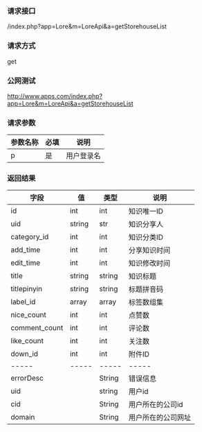 ### **请求接口**
/index.php?app=Lore&m=LoreApi&a=getStorehouseList

### **请求方式**
get

### **公网测试**
http://www.apps.com/index.php?app=Lore&m=LoreApi&a=getStorehouseList

### **请求参数**

| 参数名称  |必填|     说明      |
|------|-----|------|
| p     | 是 |   用户登录名   |


### **返回结果**
|字段       |值             |类型    |说明           |
| --------- |--------      |--------|--------       |
|id     |int         |int |知识唯一ID         |
|uid       |string         |str  |知识分享人    |
|category_id       |int         |int  |知识分类ID    |
|add_time       |int         |int  |分享知识时间    |
|edit_time       |int         |int  |知识修改时间    |
|title       |string         |string  |知识标题    |
|titlepinyin       |string         |string  |标题拼音码    |
|label_id       |array         |array  |标签数组集    |
|nice_count       |int         |int  |点赞数    |
|comment_count       |int         |int  |评论数    |
|like_count       |int         |int  |关注数    |
|down_id       |int         |int  |附件ID    |
|-----      |-----         |-----  |-----           |
|errorDesc  |              |String |错误信息         |
|uid        |              |string |用户id           |
|cid        |              |String |用户所在的公司id  |
|domain     |              |String |用户所在的公司网址 |

